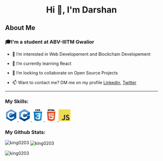 <h1 align="center">Hi 👋, I'm Darshan</h1>
<h2> About Me </h2>
<h3>🎓I'm a student at ABV-IIITM Gwalior</h3>

- 👀 I’m interested in Web Developement and Blockchain Developement

- 🌱 I’m currently learning React

- 💞️ I’m looking to collaborate on Open Source Projects

- 📫 Want to contact me? DM me on my profile   <a href="https://in.linkedin.com/in/darshan-arkhade-2a021324b">Linkedin</a>,  <a href="https://twitter.com/darshanarkhade">Twitter</a>

<hr>
<h3 align="left">My Skills:</h3>
<p align="left">
        <a href="https://www.w3schools.com/c/" target="_blank"
        rel="noreferrer"> <img src="https://raw.githubusercontent.com/devicons/devicon/master/icons/c/c-original.svg"
            alt="c" width="40" height="40" /> </a> 
            <a href="https://www.w3schools.com/cpp/" target="_blank"
        rel="noreferrer"> <img
            src="https://raw.githubusercontent.com/devicons/devicon/master/icons/cplusplus/cplusplus-original.svg"
            alt="cplusplus" width="40" height="40" /> </a> 
            <a href="https://www.w3schools.com/cs/" target="_blank"
        rel="noreferrer"> <img
            src="https://raw.githubusercontent.com/devicons/devicon/master/icons/css3/css3-original-wordmark.svg"
            alt="css3" width="40" height="40" /> </a> 
        <a
        href="https://www.w3.org/html/" target="_blank" rel="noreferrer"> <img
            src="https://raw.githubusercontent.com/devicons/devicon/master/icons/html5/html5-original-wordmark.svg"
            alt="html5" width="40" height="40" /> </a>  
            <a href="https://developer.mozilla.org/en-US/docs/Web/JavaScript"
        target="_blank" rel="noreferrer"> <img
            src="https://raw.githubusercontent.com/devicons/devicon/master/icons/javascript/javascript-original.svg"
            alt="javascript" width="40" height="40" /> </a> 
<h3> My Github Stats: </h3>

<p><img align="left"
        src="https://github-readme-stats.vercel.app/api/top-langs?username=king0203&show_icons=true&locale=en&layout=compact"
        alt="king0203" /></p>

<p>&nbsp;<img align="center"
        src="https://github-readme-stats.vercel.app/api?username=king0203&show_icons=true&locale=en"
        alt="king0203" /></p>

<p><img align="center" src="https://github-readme-streak-stats.herokuapp.com/?user=king0203&" alt="king0203" />
</p>
